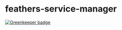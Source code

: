 # feathers-service-manager

[![Greenkeeper badge](https://badges.greenkeeper.io/lukeburpee/feathers-service-manager.svg)](https://greenkeeper.io/)
